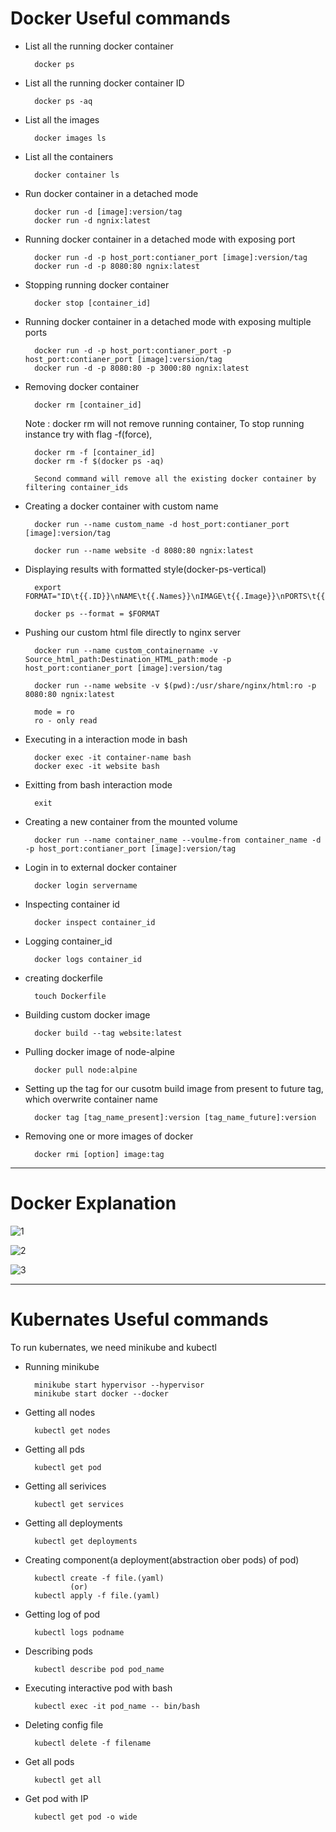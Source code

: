 # Docker Useful commands

- List all the running docker container
        
        docker ps  
- List all the running docker container ID
        
        docker ps -aq
- List all the images 

        docker images ls
- List all the containers

        docker container ls
- Run docker container in a detached mode 

        docker run -d [image]:version/tag   
        docker run -d ngnix:latest
- Running docker container in a detached mode with exposing port

        docker run -d -p host_port:contianer_port [image]:version/tag   
        docker run -d -p 8080:80 ngnix:latest
- Stopping running docker container

        docker stop [container_id]
- Running docker container in a detached mode with exposing multiple ports

        docker run -d -p host_port:contianer_port -p host_port:contianer_port [image]:version/tag   
        docker run -d -p 8080:80 -p 3000:80 ngnix:latest
- Removing docker container

        docker rm [container_id]
    Note : docker rm will not remove running container, To stop running instance try with flag -f(force),

        docker rm -f [container_id]
        docker rm -f $(docker ps -aq)

        Second command will remove all the existing docker container by filtering container_ids
- Creating a docker container with custom name

        docker run --name custom_name -d host_port:contianer_port [image]:version/tag  

        docker run --name website -d 8080:80 ngnix:latest

- Displaying results with formatted style(docker-ps-vertical)
    
        export FORMAT="ID\t{{.ID}}\nNAME\t{{.Names}}\nIMAGE\t{{.Image}}\nPORTS\t{{.Ports}}\nCOMMAND\t{{.Command}}\nCREATED\t{{.CreatedAt}}\nSTATUS\t{{.Status}}\n"

        docker ps --format = $FORMAT
- Pushing our custom html file directly to nginx server

        docker run --name custom_containername -v Source_html_path:Destination_HTML_path:mode -p host_port:contianer_port [image]:version/tag 

        docker run --name website -v $(pwd):/usr/share/nginx/html:ro -p 8080:80 ngnix:latest

        mode = ro
        ro - only read

- Executing in a interaction mode in bash

        docker exec -it container-name bash
        docker exec -it website bash
- Exitting from bash interaction mode 

        exit

- Creating a new container from the mounted volume

        docker run --name container_name --voulme-from container_name -d  -p host_port:contianer_port [image]:version/tag 
- Login in to external docker container
    
        docker login servername
- Inspecting container id 

        docker inspect container_id 

- Logging container_id

        docker logs container_id

- creating dockerfile

        touch Dockerfile

- Building custom docker image 

        docker build --tag website:latest
- Pulling docker image of node-alpine

        docker pull node:alpine 
- Setting up the tag for our cusotm build image from present to future tag, which overwrite container name

        docker tag [tag_name_present]:version [tag_name_future]:version
- Removing one or more images of docker

        docker rmi [option] image:tag
---
# Docker Explanation

![1](https://user-images.githubusercontent.com/49576526/127447464-6d92caad-6be7-4603-b130-bef159954187.jpg)

![2](https://user-images.githubusercontent.com/49576526/127447546-48a3b2fc-0b94-4e4b-a956-bdba606082a7.jpg)

![3](https://user-images.githubusercontent.com/49576526/127447611-14a62cbe-ca97-4e7e-9303-6ce69f2e116f.jpg)

---

# Kubernates Useful commands

 To run kubernates, we need minikube and kubectl

- Running minikube

        minikube start hypervisor --hypervisor
        minikube start docker --docker

- Getting all nodes
    
        kubectl get nodes
- Getting all pds
    
        kubectl get pod
- Getting all serivices
    
        kubectl get services
- Getting all deployments
    
        kubectl get deployments
- Creating component(a deployment(abstraction ober pods) of pod)
      
        kubectl create -f file.(yaml)
                (or)
        kubectl apply -f file.(yaml)
- Getting log of pod

        kubectl logs podname
- Describing pods
        
        kubectl describe pod pod_name
- Executing interactive pod with bash
        
        kubectl exec -it pod_name -- bin/bash
- Deleting config file

        kubectl delete -f filename
- Get all pods

        kubectl get all
- Get pod with IP

        kubectl get pod -o wide
        


